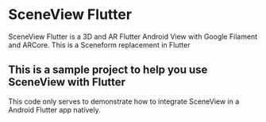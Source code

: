 # SceneView Flutter
SceneView Flutter is a 3D and AR Flutter Android View with Google Filament and ARCore. This is a Sceneform replacement in Flutter

## This is a sample project to help you use SceneView with Flutter 
This code only serves to demonstrate how to integrate SceneView in a Android Flutter app natively.
